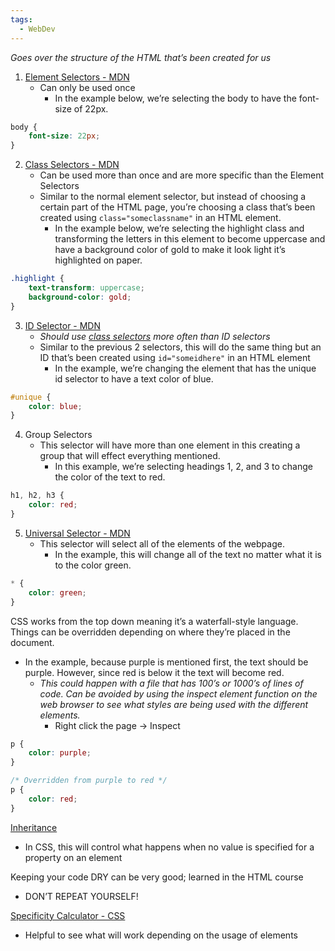```yaml
---
tags:
  - WebDev
---
```

*Goes over the structure of the HTML that’s been created for us*

1. [Element Selectors - MDN](https://developer.mozilla.org/en-US/docs/Learn/CSS/Building_blocks/Selectors#type_class_and_id_selectors)
	* Can only be used once
		* In the example below, we’re selecting the body to have the font-size of 22px.
```CSS file:element-selector-example fold
body {
	font-size: 22px;
}
```

2. [Class Selectors - MDN](https://developer.mozilla.org/en-US/docs/Learn/CSS/Building_blocks/Selectors#type_class_and_id_selectors)
	* Can be used more than once and are more specific than the Element Selectors
	* Similar to the normal element selector, but instead of choosing a certain part of the HTML page, you’re choosing a class that’s been created using `class="someclassname"` in an HTML element.
		* In the example below, we’re selecting the highlight class and transforming the letters in this element to become uppercase and have a background color of gold to make it look light it’s highlighted on paper.
```CSS file:class-selector-example fold
.highlight {
	text-transform: uppercase;
	background-color: gold;
}
```

3. [ID Selector - MDN](https://developer.mozilla.org/en-US/docs/Learn/CSS/Building_blocks/Selectors#type_class_and_id_selectors)
	* *Should use <u>class selectors</u> more often than ID selectors*
	* Similar to the previous 2 selectors, this will do the same thing but an ID that’s been created using `id="someidhere"` in an HTML element
		* In the example, we’re changing the element that has the unique id selector to have a text color of blue.
```CSS file:ID-selector-example fold
#unique {
	color: blue;
}
```

4. Group Selectors
	* This selector will have more than one element in this creating a group that will effect everything mentioned.
		* In this example, we’re selecting headings 1, 2, and 3 to change the color of the text to red.
```CSS file:group-selector-example fold
h1, h2, h3 {
	color: red;
}
```

5. [Universal Selector - MDN](https://developer.mozilla.org/en-US/docs/Web/CSS/Universal_selectors)
	* This selector will select all of the elements of the webpage.
		* In the example,  this will change all of the text no matter what it is to the color green.
```CSS file:universal-selector-example fold
* {
	color: green;
}
```

CSS works from the top down meaning it’s a waterfall-style language. Things can be overridden depending on where they’re placed in the document.
* In the example, because purple is mentioned first, the text should be purple. However, since red is below it the text will become red.
	* *This could happen with a file that has 100’s or 1000’s of lines of code. Can be avoided by using the inspect element function on the web browser to see what styles are being used with the different elements.*
		* Right click the page → Inspect
```CSS file:waterfall-example fold
p {
	color: purple;
}

/* Overridden from purple to red */
p {
	color: red;
}
```

[Inheritance](https://developer.mozilla.org/en-US/docs/Web/CSS/Inheritance)
* In CSS, this will control what happens when no value is specified for a property on an element

Keeping your code DRY can be very good; learned in the HTML course
* DON’T REPEAT YOURSELF!

[Specificity Calculator - CSS](https://specificity.keegan.st/)
* Helpful to see what will work depending on the usage of elements